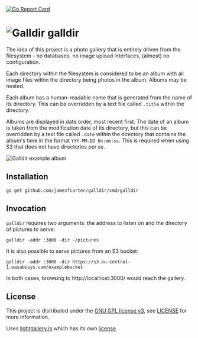 [![Go Report Card](https://goreportcard.com/badge/github.com/jamesfcarter/galldir)](https://goreportcard.com/report/github.com/jamesfcarter/galldir)

# ![Galldir](./data/assets/img/favicon.ico) galldir

The idea of this project is a photo gallery that is entirely driven from the
filesystem - no databases, no image upload interfaces, (almost) no
configuration.

Each directory within the filesystem is considered to be an album with all
image files within the directory being photos in the album. Albums may be
nested.

Each album has a human-readable name that is generated from the name of its
directory. This can be overridden by a text file called `.title` within the
directory.

Albums are displayed in date order, most recent first. The date of an album is
taken from the modification date of its directory, but this can be overridden
by a text file called `.date` within the directory that contains the album's
time in the format `YYY-MM-DD hh:mm:ss`. This is required when using S3 that
does not have directories per se.

![Galldir example album](http://jfc.org.uk/img/galldir_example.jpg)

## Installation

```
go get github.com/jamesfcarter/galldir/cmd/galldir
```

## Invocation

`galldir` requires two arguments: the address to listen on and the directory of
pictures to serve:
```
galldir -addr :3000 -dir ~/pictures
```

It is also possible to serve pictures from an S3 bucket:
```
galldir -addr :3000 -dir https://s3.eu-central-1.wasabisys.com/examplebucket
```

In both cases, browsing to http://localhost:3000/ would reach the gallery.

## License

This project is distributed under the [GNU GPL license
v3](https://www.gnu.org/licenses/gpl-3.0.en.html), see [LICENSE](./LICENSE) for
more information.

Uses [lightgallery.js](https://github.com/sachinchoolur/lightgallery.js) which
has its own
[license](https://github.com/sachinchoolur/lightgallery.js/blob/master/LICENSE.md).

